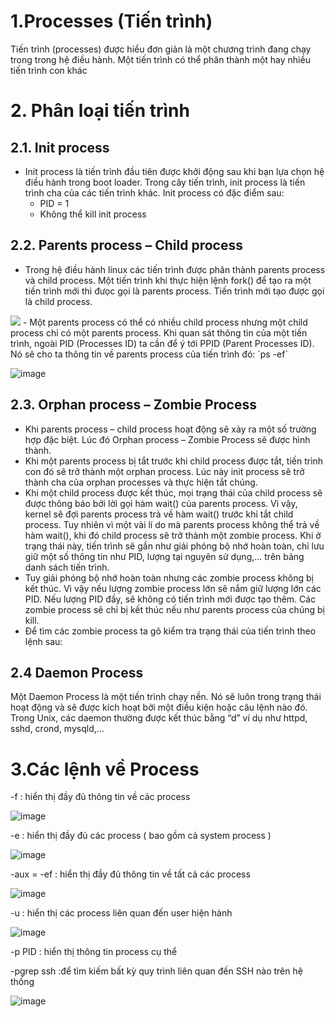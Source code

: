 # 1.Processes (Tiến trình)
Tiến trình (processes) được hiểu đơn giản là một chương trình đang chạy trong trong hệ điều hành. Một tiến trình có thể phân thành một hay nhiều tiến trình con khác
# 2. Phân loại tiến trình
## 2.1. Init process
- Init process là tiến trình đầu tiên được khởi động sau khi bạn lựa chọn hệ điều hành trong boot loader. Trong cây tiến trình, init process là tiến trình cha của các tiến trình khác. Init process có đặc điểm sau:
  - PID = 1
  - Không thể kill init process
## 2.2. Parents process – Child process
- Trong hệ điều hành linux các tiến trình được phân thành parents process và child process. Một tiến trình khi thực hiện lệnh fork() để tạo ra một tiến trình mới thì đưọc gọi là parents process. Tiến trình mới tạo được gọi là child process.
<img src="https://wiki.tino.org/wp-content/uploads/2019/10/process01.png">
- Một parents process có thể có nhiều child process nhưng một child process chỉ có một parents process. Khi quan sát thông tin của một tiến trình, ngoài PID (Processes ID) ta cần để ý tới PPID (Parent Processes ID). Nó sẽ cho ta thông tin về parents process của tiến trình đó:
`ps -ef`

![image](https://user-images.githubusercontent.com/110179869/189081047-34f3c5c5-bd25-41c3-a266-84c3a97f1bae.png)

## 2.3. Orphan process – Zombie Process
- Khi parents process – child process hoạt động sẽ xảy ra một số trường hợp đặc biệt. Lúc đó Orphan process – Zombie Process sẽ được hình thành.
- Khi một parents process bị tắt trước khi child process được tắt, tiến trình con đó sẽ trở thành một orphan process. Lúc này init process sẽ trở thành cha của orphan processes và thực hiện tắt chúng.
- Khi một child process được kết thúc, mọi trạng thái của child process sẽ được thông báo bởi lời gọi hàm wait() của parents process. Vì vậy, kernel sẽ đợi parents process trả về hàm wait() trước khi tắt child process. Tuy nhiên vì một vài lí do mà parents process không thể trả về hàm wait(), khi đó child process sẽ trở thành một zombie process. Khi ở trạng thái này, tiến trình sẽ gần như giải phóng bộ nhớ hoàn toàn, chỉ lưu giữ một số thông tin như PID, lượng tại nguyên sử dụng,… trên bảng danh sách tiến trình.
- Tuy giải phóng bộ nhớ hoàn toàn nhưng các zombie process không bị kết thúc. Vì vậy nếu lượng zombie process lớn sẽ nắm giữ lượng lớn các PID. Nếu lượng PID đầy, sẽ không có tiến trình mới được tạo thêm. Các zombie process sẽ chỉ bị kết thúc nếu như parents process của chúng bị kill.
- Để tìm các zombie process ta gõ kiểm tra trạng thái của tiến trình theo lệnh sau:
## 2.4 Daemon Process
Một Daemon Process là một tiến trình chạy nền. Nó sẽ luôn trong trạng thái hoạt động và sẽ được kích hoạt bởi một điều kiện hoặc câu lệnh nào đó. Trong Unix, các daemon thường được kết thúc bằng “d” ví dụ như httpd, sshd, crond, mysqld,…
# 3.Các lệnh về Process
-f : hiển thị đầy đủ thông tin về các process

![image](https://user-images.githubusercontent.com/110179869/189083524-9026e042-3fa3-4f29-95f0-dad918298600.png)

-e : hiển thị đầy đủ các process ( bao gồm cả system process )

![image](https://user-images.githubusercontent.com/110179869/189083724-2409a313-f128-4d33-b9a6-eb2bd721671b.png)


-aux = -ef : hiển thị đầy đủ thông tin về tất cả các process

![image](https://user-images.githubusercontent.com/110179869/189083854-3748fe24-c208-4916-8fe4-12c6a5ef3aa4.png)


-u : hiển thị các process liên quan đến user hiện hành

![image](https://user-images.githubusercontent.com/110179869/189083588-609005ac-2f57-4cf4-82f2-696667aae072.png)


-p PID : hiển thị thông tin process cụ thể

-pgrep ssh :để tìm kiếm bất kỳ quy trình liên quan đến SSH nào trên hệ thống

![image](https://user-images.githubusercontent.com/110179869/189084694-581a327c-51d6-43ee-a244-6bb41fdc10cc.png)
